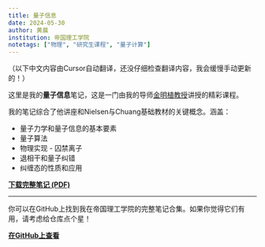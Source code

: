 ```yaml
---
title: 量子信息
date: 2024-05-30
author: 黄晨
institution: 帝国理工学院
notetags: ["物理", "研究生课程", "量子计算"]
---
```


（以下中文内容由Cursor自动翻译，还没仔细检查翻译内容，我会缓慢手动更新的！）

这里是我的**量子信息**笔记，这是一门由我的导师[金明植教授](https://www.imperial.ac.uk/people/m.kim)讲授的精彩课程。

我的笔记综合了他讲座和Nielsen与Chuang基础教材的关键概念。涵盖：

- 量子力学和量子信息的基本要素
- 量子算法
- 物理实现 - 囚禁离子
- 退相干和量子纠错
- 纠缠态的性质和应用

[**下载完整笔记 (PDF)**](/notes/quantum-information/pdf/quantum-information.pdf)

---

你可以在GitHub上找到我在帝国理工学院的完整笔记合集。如果你觉得它们有用，请考虑给仓库点个星！

[**在GitHub上查看**](https://github.com/chenx820/imperial-course-notes)
